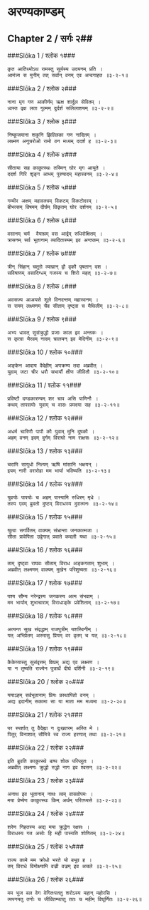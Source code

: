 अरण्यकाण्डम्
===============================


## Chapter 2  / सर्गः २##


###Slōka 1 / श्लोक १###


    कृत आतिथ्योऽथ रामस्तु सूर्यस्य उदयनम् प्रति ।
    आमंत्र्य स मुनीम् तत् सर्वान् वनम् एव अन्वगाहत ॥३-२-१॥


###Slōka 2 / श्लोक २###


    नाना मृग गण आकीर्णम् ऋक्ष शार्दूल सेवितम् ।
    ध्वस्त वृक्ष लता गुल्मम् दुर्दर्श सलिलाशयम् ॥३-२-२॥


###Slōka 3 / श्लोक ३###


    निष्कूजमाना शकुनि झिल्लिका गण नादितम् ।
    लक्ष्मण अनुचरोओ रामो वन मध्यम् ददर्श ह ॥३-२-३॥


###Slōka 4 / श्लोक ४###


    सीताया सह काकुत्स्थः तस्मिन् घोर मृग आयुते ।
    ददर्श गिरि शृङ्ग आभम् पुरुषादम् महास्वनम् ॥३-२-४॥


###Slōka 5 / श्लोक ५###


    गम्भीर अक्षम् महावक्त्रम् विकटम् विकटोदरम् ।
    बीभत्सम् विषमम् दीर्घम् विकृतम् घोर दर्शनम् ॥३-२-५॥


###Slōka 6 / श्लोक ६###


    वसानम् चर्म  वैयाघ्रम् वस आर्द्रम् रुधिरोक्षितम् ।
    त्रासनम् सर्व भूतानाम् व्यादितास्यम् इव अन्तकम् ॥३-२-६॥


###Slōka 7 / श्लोक ७###


    त्रीन् सिंहान् चतुरो व्याघ्रान् द्वौ वृकौ पृषतान् दश ।
    सविषाणम् वसादिग्धम् गजस्य च शिरो महत् ॥३-२-७॥


###Slōka 8 / श्लोक ८###


    अवसज्य आअयसे शूले विनदन्तम् महास्वनम् ।
    स रामम् लक्ष्मणम् चैव सीताम् दृष्ट्वा च मैथिलीम् ॥३-२-८॥


###Slōka 9 / श्लोक ९###


    अभ्य धावत् सुसंक्रुद्धो प्रजाः काल इव अन्तकः ।
    स कृत्वा भैरवम् नादम् चालयन् इव मेदिनीम् ॥३-२-९॥


###Slōka 10 / श्लोक १०###


    अङ्केन आदाय वैदेहीम् अपक्रम्य तदा अब्रवीत् ।
    युवाम् जटा चीर धरौ सभार्यौ क्षीण जीवितौ ॥३-२-१०॥


###Slōka 11 / श्लोक ११###


    प्रविष्टौ दण्डकारण्यम् शर चाप असि पाणिनौ ।
    कथम् तापसयोः युवाम् च वासः प्रमदया सह ॥३-२-११॥


###Slōka 12 / श्लोक १२###


    अधर्म चारिणौ पापौ कौ युवाम् मुनि दूषकौ ।
    अहम् वनम् इदम् दुर्गम् विराघो नाम राक्षसः ॥३-२-१२॥


###Slōka 13 / श्लोक १३###


    चरामि सायुधो नित्यम् ऋषि मांसानि भक्षयन् ।
    इयम् नारी वरारोहा मम भार्या भविष्यति ॥३-२-१३॥


###Slōka 14 / श्लोक १४###


    युवयोः पापयोः च अहम् पास्यामि रुधिरम् मृधे ।
    तस्य एवम् ब्रुवतो दुष्टम् विराधस्य दुरात्मनः ॥३-२-१४॥


###Slōka 15 / श्लोक १५###


    श्रुत्वा सगर्वितम् वाक्यम् संभ्रान्ता जनकात्मजा ।
    सीता प्रावेपिता उद्वेगात् प्रवाते कदली यथा ॥३-२-१५॥


###Slōka 16 / श्लोक १६###


    ताम् दृष्ट्वा राघवः सीताम् विराध अङ्कगताम् शुभाम् ।
    अब्रवीत् लक्ष्मणम् वाक्यम् मुखेन परिशुष्यता ॥३-२-१६॥


###Slōka 17 / श्लोक १७###


    पश्य सौम्य नरेन्द्रस्य जनकस्य अत्म संभवाम् ।
    मम भार्याम् शुभाचाराम् विराधाङ्के प्रवेशिताम् ॥३-२-१७॥


###Slōka 18 / श्लोक १८###


    अत्यन्त सुख संवृद्धाम् राजपुत्रीम् यशस्विनीम् ।
    यत् अभिप्रेतम् अस्मासु प्रियम् वर वृतम् च यत् ॥३-२-१८॥


###Slōka 19 / श्लोक १९###


    कैकेय्यास्तु सुसंवृत्तम् क्षिप्रम् अद्य एव लक्ष्मण ।
    या न तुष्यति राज्येन पुत्रार्थे दीर्घ दर्शिनी ॥३-२-१९॥


###Slōka 20 / श्लोक २०###


    ययाऽहम् सर्वभूतानाम् प्रियः प्रस्थापितो वनम् ।
    अद्य इदानीम् सकामा सा या माता मम मध्यमा ॥३-२-२०॥


###Slōka 21 / श्लोक २१###


    पर स्पर्शात् तु वैदेह्या न दुःखतरम् अस्ति मे ।
    पितुर् विनाशात् सौमित्रे स्व राज्य हरणात् तथा ॥३-२-२१॥


###Slōka 22 / श्लोक २२###


    इति ब्रुवति काकुत्स्थे बाष्प शोक परिप्लुतः ।
    अब्रवीत् लक्ष्मणः क्रुद्धो रुद्धो नाग इव श्वसन् ॥३-२-२२॥


###Slōka 23 / श्लोक २३###


    अनाथ इव भूतानाम् नाथः त्वम् वासवोपमः ।
    मया प्रेष्येण काकुत्स्थः किम् अर्थम् परितप्यसे ॥३-२-२३॥


###Slōka 24 / श्लोक २४###


    शरेण निहतस्य अद्य मया क्रुद्धेन रक्षसः ।
    विराधस्य गत असोः हि मही पास्यति शोणितम् ॥३-२-२४॥


###Slōka 25 / श्लोक २५###


    राज्य कामे मम क्रोधो भरते यो बभूव ह ।
    तम् विराधे विमोक्ष्यामि वज्री वज्रम् इव अचले ॥३-२-२५॥


###Slōka 26 / श्लोक २६###


    मम भुज बल वेग वेगितःपततु शरोऽस्य महान् महोरसि ।
    व्यपनयतु तनोः च जीवितम्पततु ततः च महीम् विघूर्णितः ॥३-२-२६॥



